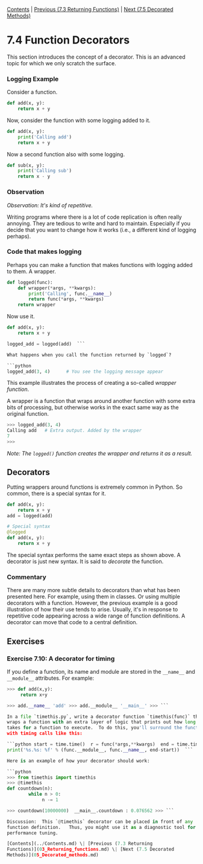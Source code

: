 [Contents](../Contents.md) \| [Previous (7.3 Returning
Functions)](03_Returning_functions.md) \| [Next (7.5 Decorated
Methods)](05_Decorated_methods.md)

# 7.4 Function Decorators

This section introduces the concept of a decorator.  This is an advanced
topic for which we only scratch the surface.

### Logging Example

Consider a function.

```python
def add(x, y):
    return x + y
```

Now, consider the function with some logging added to it.

```python
def add(x, y):
    print('Calling add')
    return x + y
```

Now a second function also with some logging.

```python
def sub(x, y):
    print('Calling sub')
    return x - y
```

### Observation

*Observation: It's kind of repetitive.*

Writing programs where there is a lot of code replication is often really
annoying.  They are tedious to write and hard to maintain.  Especially if
you decide that you want to change how it works (i.e., a different kind of
logging perhaps).

### Code that makes logging

Perhaps you can make a function that makes functions with logging added to
them. A wrapper.

```python
def logged(func):
    def wrapper(*args, **kwargs):
        print('Calling', func.__name__)
        return func(*args, **kwargs)
    return wrapper
```

Now use it.

```python
def add(x, y):
    return x + y

logged_add = logged(add)  ```

What happens when you call the function returned by `logged`?

```python
logged_add(3, 4)      # You see the logging message appear
```

This example illustrates the process of creating a so-called *wrapper
function*.

A wrapper is a function that wraps around another function with some extra
bits of processing, but otherwise works in the exact same way as the
original function.

```python
>>> logged_add(3, 4)
Calling add   # Extra output. Added by the wrapper
7
>>>
```

*Note: The `logged()` function creates the wrapper and returns it as a result.*

## Decorators

Putting wrappers around functions is extremely common in Python.  So common,
there is a special syntax for it.

```python
def add(x, y):
    return x + y
add = logged(add)

# Special syntax
@logged
def add(x, y):
    return x + y
```

The special syntax performs the same exact steps as shown above. A decorator
is just new syntax.  It is said to *decorate* the function.

### Commentary

There are many more subtle details to decorators than what has been
presented here.  For example, using them in classes. Or using multiple
decorators with a function.  However, the previous example is a good
illustration of how their use tends to arise.  Usually, it's in response to
repetitive code appearing across a wide range of function definitions.  A
decorator can move that code to a central definition.

## Exercises

### Exercise 7.10: A decorator for timing

If you define a function, its name and module are stored in the `__name__`
and `__module__` attributes. For example:

```python
>>> def add(x,y):
     return x+y

>>> add.__name__ 'add' >>> add.__module__ '__main__' >>> ```

In a file `timethis.py`, write a decorator function `timethis(func)` that
wraps a function with an extra layer of logic that prints out how long it
takes for a function to execute.  To do this, you'll surround the function
with timing calls like this:

```python start = time.time()  r = func(*args,**kwargs)  end = time.time()
print('%s.%s: %f' % (func.__module__, func.__name__, end-start))  ```

Here is an example of how your decorator should work:

```python
>>> from timethis import timethis
>>> @timethis
def countdown(n):
        while n > 0:
             n -= 1

>>> countdown(10000000)  __main__.countdown : 0.076562 >>> ```

Discussion:  This `@timethis` decorator can be placed in front of any
function definition.   Thus, you might use it as a diagnostic tool for
performance tuning.

[Contents](../Contents.md) \| [Previous (7.3 Returning
Functions)](03_Returning_functions.md) \| [Next (7.5 Decorated
Methods)](05_Decorated_methods.md)
